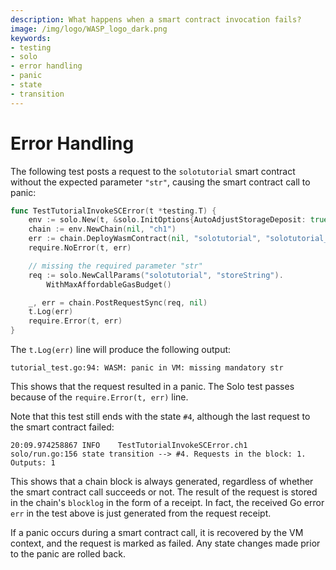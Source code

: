 ```yaml
---
description: What happens when a smart contract invocation fails?
image: /img/logo/WASP_logo_dark.png
keywords:
- testing
- solo
- error handling
- panic
- state
- transition
---
```

# Error Handling

The following test posts a request to the `solotutorial` smart contract without the expected parameter `"str"`, causing the smart contract call to panic:

```go
func TestTutorialInvokeSCError(t *testing.T) {
	env := solo.New(t, &solo.InitOptions{AutoAdjustStorageDeposit: true})
	chain := env.NewChain(nil, "ch1")
	err := chain.DeployWasmContract(nil, "solotutorial", "solotutorial_bg.wasm")
	require.NoError(t, err)

	// missing the required parameter "str"
	req := solo.NewCallParams("solotutorial", "storeString").
		WithMaxAffordableGasBudget()

	_, err = chain.PostRequestSync(req, nil)
	t.Log(err)
	require.Error(t, err)
}
```

The `t.Log(err)` line will produce the following output:

```log
tutorial_test.go:94: WASM: panic in VM: missing mandatory str
```

This shows that the request resulted in a panic.
The Solo test passes because of the `require.Error(t, err)` line.

Note that this test still ends with the state `#4`, although the last
request to the smart contract failed:

```log
20:09.974258867	INFO	TestTutorialInvokeSCError.ch1	solo/run.go:156	state transition --> #4. Requests in the block: 1. Outputs: 1
```

This shows that a chain block is always generated, regardless of whether the smart contract call succeeds or not. The result of the request is stored in the chain's `blocklog` in the form of a receipt. In fact, the received Go error `err` in the test above is just generated from the request receipt.

If a panic occurs during a smart contract call, it is recovered by the VM context, and the request is marked as failed. Any state changes made prior to the panic are rolled back.
